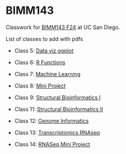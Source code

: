 # BIMM143
Classwork for [BIMM143 F24](https://github.com/nnono1207/bimm143_github/tree/main) at UC San Diego.

List of classes to add with pdfs

- Class 5: [Data viz ggplot](https://github.com/nnono1207/bimm143_github/blob/main/classlab_05_ggplot2/classlab_5_ggplot2.pdf)

- Class 6: [R Functions](https://github.com/nnono1207/bimm143_github/blob/main/classlab_06_Rfunctions/HW-Class-6-Question-6.pdf)

- Class 7: [Machine Learning](https://github.com/nnono1207/bimm143_github/blob/main/classlab_07_machinelearning/class07.pdf)

- Class 8: [Mini Project](https://github.com/nnono1207/bimm143_github/blob/main/class08/class8_mini_project.pdf)

- Class 9: [Structural Bioinformatics I](https://github.com/nnono1207/bimm143_github/blob/main/classlab09_structuralbioinformatics_1/classlab09_structuralbioinformatics_1.pdf)

- Class 11: [Structural Bioinformatics II](https://github.com/nnono1207/bimm143_github/blob/main/classlab11_structuralbioinformatics_2/classlab11_bioinformatics_2.pdf)

- Class 12: [Genome Informatics](https://github.com/nnono1207/bimm143_github/blob/main/classlab12_genomeinformatics/classlab12_genomeinformatics.pdf)

- Class 13: [Transcriptomics RNAseq](https://github.com/nnono1207/bimm143_github/blob/main/classlab13_transcriptomics_rnaseq/classlab_transcriptomics_rnaseq.pdf)

- Class 14: [RNASeq Mini Project](https://github.com/nnono1207/bimm143_github/blob/main/classlab14_rnaseq_miniproject/classlab14_rnaseq_miniproject.pdf)
